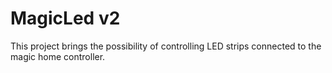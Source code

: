 # MagicLed v2

This project brings the possibility of controlling LED strips connected to the magic home controller.
